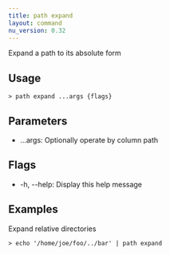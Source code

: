```yaml
---
title: path expand
layout: command
nu_version: 0.32
---
```


Expand a path to its absolute form

## Usage

```shell
> path expand ...args {flags}
```

## Parameters

- ...args: Optionally operate by column path

## Flags

- -h, --help: Display this help message

## Examples

Expand relative directories

```shell
> echo '/home/joe/foo/../bar' | path expand
```
